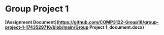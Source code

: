 # Group Project 1

**[Assignment Document](https://github.com/COMP3122-Group18/group-project-1-1743529716/blob/main/Group Project 1_document.docx)**